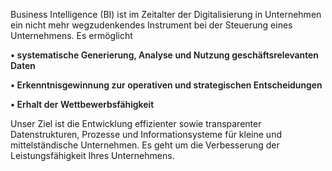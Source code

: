 <!-- @format -->



Business Intelligence (BI) ist im Zeitalter der Digitalisierung in Unternehmen ein nicht mehr wegzudenkendes Instrument bei der Steuerung eines Unternehmens. Es ermöglicht

<div >
<p style="font-weight: 600;text-align: left;">&#8226 systematische Generierung, Analyse und Nutzung geschäftsrelevanten Daten <br/></p>
<p style="font-weight: 600;text-align: left;">&#8226 Erkenntnisgewinnung zur operativen und strategischen Entscheidungen <br/></p>
<p style="font-weight: 600;text-align: left;">&#8226 Erhalt der Wettbewerbsfähigkeit <br/></p>
</div>

Unser Ziel ist die Entwicklung effizienter sowie transparenter Datenstrukturen, Prozesse und Informationsysteme für kleine und mittelständische Unternehmen. Es geht um die Verbesserung der Leistungsfähigkeit Ihres Unternehmens.
